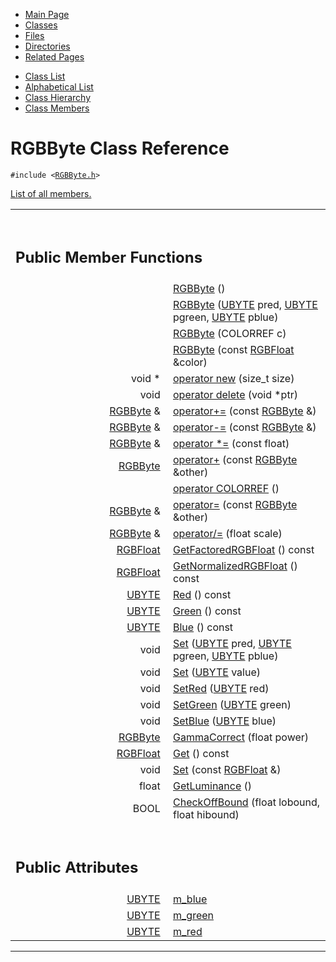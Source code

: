 <div class="tabs">

- [Main Page](index.md)
- <span id="current">[Classes](annotated.md)</span>
- [Files](files.md)
- [Directories](dirs.md)
- [Related Pages](pages.md)

</div>

<div class="tabs">

- [Class List](annotated.md)
- [Alphabetical List](classes.md)
- [Class Hierarchy](hierarchy.md)
- [Class Members](functions.md)

</div>

# RGBByte Class Reference

`#include <`<a href="RGBByte_8h-source.md" class="el"><code>RGBByte.h</code></a>`>`

[List of all members.](classRGBByte-members.md)

<table data-border="0" data-cellpadding="0" data-cellspacing="0">
<colgroup>
<col style="width: 50%" />
<col style="width: 50%" />
</colgroup>
<tbody>
<tr>
<td></td>
<td></td>
</tr>
<tr>
<td colspan="2"><br />
&#10;<h2 id="public-member-functions">Public Member Functions</h2></td>
</tr>
<tr>
<td class="memItemLeft" style="text-align: right;" data-nowrap="" data-valign="top"> </td>
<td class="memItemRight" data-valign="bottom"><a href="classRGBByte.md#7b6cfe301662b3f0ba1c86ff4bcfdf58" class="el">RGBByte</a> ()</td>
</tr>
<tr>
<td class="memItemLeft" style="text-align: right;" data-nowrap="" data-valign="top"> </td>
<td class="memItemRight" data-valign="bottom"><a href="classRGBByte.md#6ceb9d18fe7a453a46c2c5cc3355238a" class="el">RGBByte</a> (<a href="DataType_8h.md#6df7643c26cd4b455d883d8fae3d6bf1" class="el">UBYTE</a> pred, <a href="DataType_8h.md#6df7643c26cd4b455d883d8fae3d6bf1" class="el">UBYTE</a> pgreen, <a href="DataType_8h.md#6df7643c26cd4b455d883d8fae3d6bf1" class="el">UBYTE</a> pblue)</td>
</tr>
<tr>
<td class="memItemLeft" style="text-align: right;" data-nowrap="" data-valign="top"> </td>
<td class="memItemRight" data-valign="bottom"><a href="classRGBByte.md#8332d2bb66c41ca250a7e4a5cdfcc733" class="el">RGBByte</a> (COLORREF c)</td>
</tr>
<tr>
<td class="memItemLeft" style="text-align: right;" data-nowrap="" data-valign="top"> </td>
<td class="memItemRight" data-valign="bottom"><a href="classRGBByte.md#7b0cd6f5876b0c0ff7286d203343788c" class="el">RGBByte</a> (const <a href="classRGBFloat.md" class="el">RGBFloat</a> &amp;color)</td>
</tr>
<tr>
<td class="memItemLeft" style="text-align: right;" data-nowrap="" data-valign="top">void * </td>
<td class="memItemRight" data-valign="bottom"><a href="classRGBByte.md#650118fc0cd96c1cd00cb1243c5e3358" class="el">operator new</a> (size_t size)</td>
</tr>
<tr>
<td class="memItemLeft" style="text-align: right;" data-nowrap="" data-valign="top">void </td>
<td class="memItemRight" data-valign="bottom"><a href="classRGBByte.md#b2a90b0840ba0f087728d89d27353935" class="el">operator delete</a> (void *ptr)</td>
</tr>
<tr>
<td class="memItemLeft" style="text-align: right;" data-nowrap="" data-valign="top"><a href="classRGBByte.md" class="el">RGBByte</a> &amp; </td>
<td class="memItemRight" data-valign="bottom"><a href="classRGBByte.md#88660fe7abfb4093eb7048291441c254" class="el">operator+=</a> (const <a href="classRGBByte.md" class="el">RGBByte</a> &amp;)</td>
</tr>
<tr>
<td class="memItemLeft" style="text-align: right;" data-nowrap="" data-valign="top"><a href="classRGBByte.md" class="el">RGBByte</a> &amp; </td>
<td class="memItemRight" data-valign="bottom"><a href="classRGBByte.md#52afaf5d57f39e995a75146fb4a93ace" class="el">operator-=</a> (const <a href="classRGBByte.md" class="el">RGBByte</a> &amp;)</td>
</tr>
<tr>
<td class="memItemLeft" style="text-align: right;" data-nowrap="" data-valign="top"><a href="classRGBByte.md" class="el">RGBByte</a> &amp; </td>
<td class="memItemRight" data-valign="bottom"><a href="classRGBByte.md#299cf8813cba25caa1a8533ce7709734" class="el">operator *=</a> (const float)</td>
</tr>
<tr>
<td class="memItemLeft" style="text-align: right;" data-nowrap="" data-valign="top"><a href="classRGBByte.md" class="el">RGBByte</a> </td>
<td class="memItemRight" data-valign="bottom"><a href="classRGBByte.md#dbba580d862ac099515534520d008156" class="el">operator+</a> (const <a href="classRGBByte.md" class="el">RGBByte</a> &amp;other)</td>
</tr>
<tr>
<td class="memItemLeft" style="text-align: right;" data-nowrap="" data-valign="top"> </td>
<td class="memItemRight" data-valign="bottom"><a href="classRGBByte.md#937d3668c777a0e6e44b58c7567e1bb7" class="el">operator COLORREF</a> ()</td>
</tr>
<tr>
<td class="memItemLeft" style="text-align: right;" data-nowrap="" data-valign="top"><a href="classRGBByte.md" class="el">RGBByte</a> &amp; </td>
<td class="memItemRight" data-valign="bottom"><a href="classRGBByte.md#5f1960d83b6ef0a825ee39c5ea882425" class="el">operator=</a> (const <a href="classRGBByte.md" class="el">RGBByte</a> &amp;other)</td>
</tr>
<tr>
<td class="memItemLeft" style="text-align: right;" data-nowrap="" data-valign="top"><a href="classRGBByte.md" class="el">RGBByte</a> &amp; </td>
<td class="memItemRight" data-valign="bottom"><a href="classRGBByte.md#01d21feb03dac6c94b1881b66b697016" class="el">operator/=</a> (float scale)</td>
</tr>
<tr>
<td class="memItemLeft" style="text-align: right;" data-nowrap="" data-valign="top"><a href="classRGBFloat.md" class="el">RGBFloat</a> </td>
<td class="memItemRight" data-valign="bottom"><a href="classRGBByte.md#3a716da63246c77ec051591509ae7a01" class="el">GetFactoredRGBFloat</a> () const</td>
</tr>
<tr>
<td class="memItemLeft" style="text-align: right;" data-nowrap="" data-valign="top"><a href="classRGBFloat.md" class="el">RGBFloat</a> </td>
<td class="memItemRight" data-valign="bottom"><a href="classRGBByte.md#edabf03f9243223a1b19ec1b8e6d3a7d" class="el">GetNormalizedRGBFloat</a> () const</td>
</tr>
<tr>
<td class="memItemLeft" style="text-align: right;" data-nowrap="" data-valign="top"><a href="DataType_8h.md#6df7643c26cd4b455d883d8fae3d6bf1" class="el">UBYTE</a> </td>
<td class="memItemRight" data-valign="bottom"><a href="classRGBByte.md#3d061051286831d4f2aebae980198b48" class="el">Red</a> () const</td>
</tr>
<tr>
<td class="memItemLeft" style="text-align: right;" data-nowrap="" data-valign="top"><a href="DataType_8h.md#6df7643c26cd4b455d883d8fae3d6bf1" class="el">UBYTE</a> </td>
<td class="memItemRight" data-valign="bottom"><a href="classRGBByte.md#eb4e3e708de4af84613f52d0c8067edf" class="el">Green</a> () const</td>
</tr>
<tr>
<td class="memItemLeft" style="text-align: right;" data-nowrap="" data-valign="top"><a href="DataType_8h.md#6df7643c26cd4b455d883d8fae3d6bf1" class="el">UBYTE</a> </td>
<td class="memItemRight" data-valign="bottom"><a href="classRGBByte.md#e3b99a5fe15a4330fd055c8b157ee12f" class="el">Blue</a> () const</td>
</tr>
<tr>
<td class="memItemLeft" style="text-align: right;" data-nowrap="" data-valign="top">void </td>
<td class="memItemRight" data-valign="bottom"><a href="classRGBByte.md#baba222857c75f2f9e87b98bd5d38435" class="el">Set</a> (<a href="DataType_8h.md#6df7643c26cd4b455d883d8fae3d6bf1" class="el">UBYTE</a> pred, <a href="DataType_8h.md#6df7643c26cd4b455d883d8fae3d6bf1" class="el">UBYTE</a> pgreen, <a href="DataType_8h.md#6df7643c26cd4b455d883d8fae3d6bf1" class="el">UBYTE</a> pblue)</td>
</tr>
<tr>
<td class="memItemLeft" style="text-align: right;" data-nowrap="" data-valign="top">void </td>
<td class="memItemRight" data-valign="bottom"><a href="classRGBByte.md#0598f4cd18bbb71c2f7bdbeb5b1a988b" class="el">Set</a> (<a href="DataType_8h.md#6df7643c26cd4b455d883d8fae3d6bf1" class="el">UBYTE</a> value)</td>
</tr>
<tr>
<td class="memItemLeft" style="text-align: right;" data-nowrap="" data-valign="top">void </td>
<td class="memItemRight" data-valign="bottom"><a href="classRGBByte.md#9094715e2cd64cfe154c5db24096b5f7" class="el">SetRed</a> (<a href="DataType_8h.md#6df7643c26cd4b455d883d8fae3d6bf1" class="el">UBYTE</a> red)</td>
</tr>
<tr>
<td class="memItemLeft" style="text-align: right;" data-nowrap="" data-valign="top">void </td>
<td class="memItemRight" data-valign="bottom"><a href="classRGBByte.md#331230b42dbdf273e6024283cdf3546d" class="el">SetGreen</a> (<a href="DataType_8h.md#6df7643c26cd4b455d883d8fae3d6bf1" class="el">UBYTE</a> green)</td>
</tr>
<tr>
<td class="memItemLeft" style="text-align: right;" data-nowrap="" data-valign="top">void </td>
<td class="memItemRight" data-valign="bottom"><a href="classRGBByte.md#352554b9fd5ce121b0456448ec6ce711" class="el">SetBlue</a> (<a href="DataType_8h.md#6df7643c26cd4b455d883d8fae3d6bf1" class="el">UBYTE</a> blue)</td>
</tr>
<tr>
<td class="memItemLeft" style="text-align: right;" data-nowrap="" data-valign="top"><a href="classRGBByte.md" class="el">RGBByte</a> </td>
<td class="memItemRight" data-valign="bottom"><a href="classRGBByte.md#a021873f9867b21b3e6ea9b95e32cba8" class="el">GammaCorrect</a> (float power)</td>
</tr>
<tr>
<td class="memItemLeft" style="text-align: right;" data-nowrap="" data-valign="top"><a href="classRGBFloat.md" class="el">RGBFloat</a> </td>
<td class="memItemRight" data-valign="bottom"><a href="classRGBByte.md#bd37cbaf06b0ce675453ece1c22dcb85" class="el">Get</a> () const</td>
</tr>
<tr>
<td class="memItemLeft" style="text-align: right;" data-nowrap="" data-valign="top">void </td>
<td class="memItemRight" data-valign="bottom"><a href="classRGBByte.md#6574062eb561f53375a793f735b31d74" class="el">Set</a> (const <a href="classRGBFloat.md" class="el">RGBFloat</a> &amp;)</td>
</tr>
<tr>
<td class="memItemLeft" style="text-align: right;" data-nowrap="" data-valign="top">float </td>
<td class="memItemRight" data-valign="bottom"><a href="classRGBByte.md#0e6dd67023a184fb372932e655b56d1c" class="el">GetLuminance</a> ()</td>
</tr>
<tr>
<td class="memItemLeft" style="text-align: right;" data-nowrap="" data-valign="top">BOOL </td>
<td class="memItemRight" data-valign="bottom"><a href="classRGBByte.md#774af4359d10952f3403a874a91b01f7" class="el">CheckOffBound</a> (float lobound, float hibound)</td>
</tr>
<tr>
<td colspan="2"><br />
&#10;<h2 id="public-attributes">Public Attributes</h2></td>
</tr>
<tr>
<td class="memItemLeft" style="text-align: right;" data-nowrap="" data-valign="top"><a href="DataType_8h.md#6df7643c26cd4b455d883d8fae3d6bf1" class="el">UBYTE</a> </td>
<td class="memItemRight" data-valign="bottom"><a href="classRGBByte.md#0ed442c4505b643a7ce2219bdf6352b3" class="el">m_blue</a></td>
</tr>
<tr>
<td class="memItemLeft" style="text-align: right;" data-nowrap="" data-valign="top"><a href="DataType_8h.md#6df7643c26cd4b455d883d8fae3d6bf1" class="el">UBYTE</a> </td>
<td class="memItemRight" data-valign="bottom"><a href="classRGBByte.md#b27a27e1ceec1a227d339ddd737b2fee" class="el">m_green</a></td>
</tr>
<tr>
<td class="memItemLeft" style="text-align: right;" data-nowrap="" data-valign="top"><a href="DataType_8h.md#6df7643c26cd4b455d883d8fae3d6bf1" class="el">UBYTE</a> </td>
<td class="memItemRight" data-valign="bottom"><a href="classRGBByte.md#ef4364d30732a62451a3b6378027bbda" class="el">m_red</a></td>
</tr>
</tbody>
</table>

------------------------------------------------------------------------

<span id="_details"></span>


